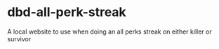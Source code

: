 # dbd-all-perk-streak
A local website to use when doing an all perks streak on either killer or survivor
